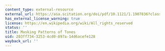 ```yaml
---
content_type: external-resource
external_url: https://asa.scitation.org/doi/pdf/10.1121/1.1907836?class=pdf
has_external_license_warning: true
license: https://en.wikipedia.org/wiki/All_rights_reserved
status: ''
title: Masking Patterns of Tones
uid: 203ff734-3253-4cd0-897a-14d6acefe128
wayback_url: ''
---
```

